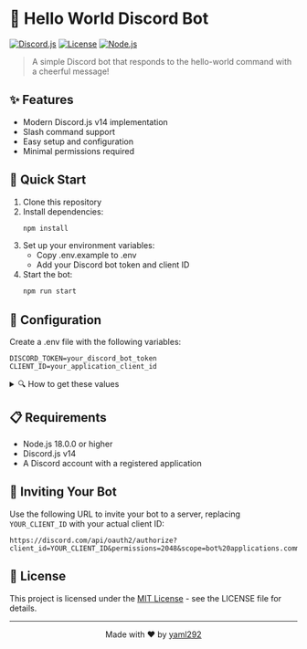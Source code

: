 # 👋 Hello World Discord Bot

[![Discord.js](https://img.shields.io/badge/discord.js-v14-blue.svg)](https://discord.js.org)
[![License](https://img.shields.io/badge/license-MIT-green.svg)](LICENSE)
[![Node.js](https://img.shields.io/badge/node.js-%3E%3D18.0.0-brightgreen.svg)](https://nodejs.org)

> A simple Discord bot that responds to the hello-world command with a cheerful message!

## ✨ Features

- Modern Discord.js v14 implementation
- Slash command support
- Easy setup and configuration
- Minimal permissions required

## 🚀 Quick Start

1. Clone this repository
2. Install dependencies:
   ```bash
   npm install
   ```
3. Set up your environment variables:
   - Copy .env.example to .env
   - Add your Discord bot token and client ID
4. Start the bot:
   ```bash
   npm run start
   ```

## 🔧 Configuration

Create a .env file with the following variables:

```
DISCORD_TOKEN=your_discord_bot_token
CLIENT_ID=your_application_client_id
```

<details>
<summary>🔍 How to get these values</summary>
<ol>
  <li>Go to the <a href="https://discord.com/developers/applications" target="_blank">Discord Developer Portal</a></li>
  <li>Create a new application or select an existing one</li>
  <li>Your token can be found under the "Bot" tab (click "Reset Token" if needed)</li>
  <li>Your Client ID can be found in the "OAuth2" tab</li>
</ol>
</details>

## 📋 Requirements

- Node.js 18.0.0 or higher
- Discord.js v14
- A Discord account with a registered application

## 🔗 Inviting Your Bot

Use the following URL to invite your bot to a server, replacing `YOUR_CLIENT_ID` with your actual client ID:

```
https://discord.com/api/oauth2/authorize?client_id=YOUR_CLIENT_ID&permissions=2048&scope=bot%20applications.commands
```

## 📜 License

This project is licensed under the [MIT License](/LICENSE) - see the LICENSE file for details.

---

<div align="center">
  Made with ❤️ by <a href="https://github.com/yaml292">yaml292</a>
</div>
